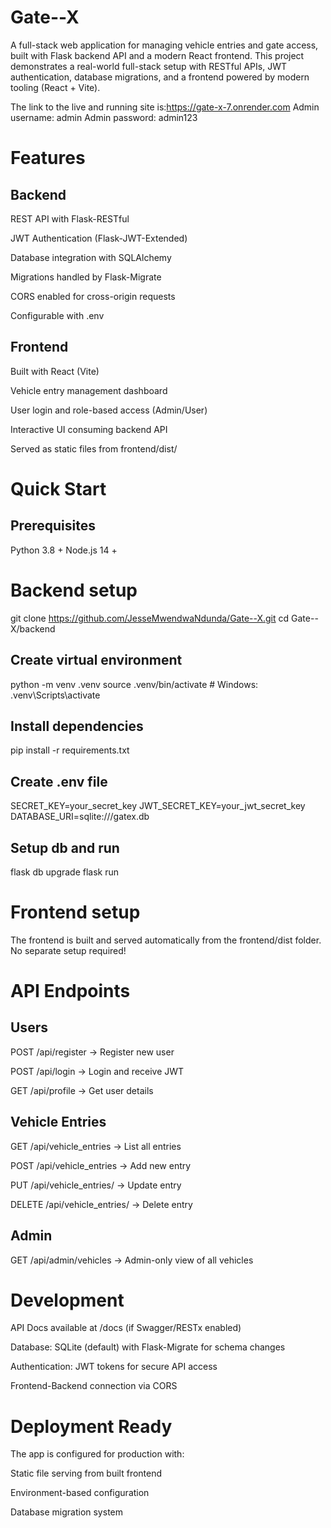 # Gate--X
A full-stack web application for managing vehicle entries and gate access, built with Flask backend API and a modern React frontend. This project demonstrates a real-world full-stack setup with RESTful APIs, JWT authentication, database migrations, and a frontend powered by modern tooling (React + Vite).

The link to the live and running site is:https://gate-x-7.onrender.com
Admin username: admin
Admin password: admin123

# Features
## Backend

 REST API with Flask-RESTful

 JWT Authentication (Flask-JWT-Extended)

 Database integration with SQLAlchemy

 Migrations handled by Flask-Migrate

 CORS enabled for cross-origin requests

 Configurable with .env

## Frontend

 Built with React (Vite)

 Vehicle entry management dashboard

 User login and role-based access (Admin/User)

 Interactive UI consuming backend API

Served as static files from frontend/dist/

# Quick Start
## Prerequisites
Python 3.8 +
Node.js 14 +


# Backend setup
git clone https://github.com/JesseMwendwaNdunda/Gate--X.git
cd Gate--X/backend

## Create virtual environment
python -m venv .venv
source .venv/bin/activate   # Windows: .venv\Scripts\activate

## Install dependencies
pip install -r requirements.txt

## Create .env file
SECRET_KEY=your_secret_key
JWT_SECRET_KEY=your_jwt_secret_key
DATABASE_URI=sqlite:///gatex.db

## Setup db and run
flask db upgrade
flask run

# Frontend setup
The frontend is built and served automatically from the frontend/dist folder. No separate setup required!

# API Endpoints
## Users

POST /api/register → Register new user

POST /api/login → Login and receive JWT

GET /api/profile → Get user details

## Vehicle Entries

GET /api/vehicle_entries → List all entries

POST /api/vehicle_entries → Add new entry

PUT /api/vehicle_entries/<id> → Update entry

DELETE /api/vehicle_entries/<id> → Delete entry

## Admin

GET /api/admin/vehicles → Admin-only view of all vehicles

# Development

API Docs available at /docs (if Swagger/RESTx enabled)

Database: SQLite (default) with Flask-Migrate for schema changes

Authentication: JWT tokens for secure API access

Frontend-Backend connection via CORS

# Deployment Ready 

The app is configured for production with:

Static file serving from built frontend

Environment-based configuration

Database migration system


